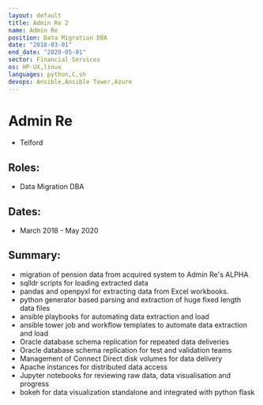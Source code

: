 ```yaml
---
layout: default
title: Admin Re 2
name: Admin Re
position: Data Migration DBA
date: "2018-03-01"
end_date: "2020-05-01"
sector: Financial Services
os: HP-UX,linux
languages: python,C,sh
devops: Ansible,Ansible Tower,Azure
---
```

# Admin Re
- Telford

## Roles:		
- Data Migration DBA

## Dates: 		
- March 2018 - May 2020

## Summary:
-	migration of pension data from acquired system to Admin Re's ALPHA 
-	sqlldr scripts for loading extracted data
-	pandas and openpyxl for extracting data from Excel workbooks.
-	python generator based parsing and extraction of huge fixed length data files
-	ansible playbooks for automating data extraction and load
-	ansible tower job and workflow templates to automate data extraction and load
-	Oracle database schema replication for repeated data deliveries
-	Oracle database schema replication for test and validation teams
-	Management of Connect Direct disk volumes for data delivery
-	Apache instances for distributed data access
-	Jupyter notebooks for reviewing raw data, data visualisation and progress
-	bokeh for data visualization standalone and integrated with python flask

